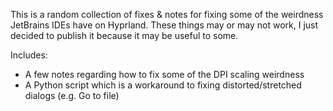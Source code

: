 This is a random collection of fixes & notes for fixing some of the weirdness JetBrains IDEs have on Hyprland.
These things may or may not work, I just decided to publish it because it may be useful to some.

Includes:
- A few notes regarding how to fix some of the DPI scaling weirdness
- A Python script which is a workaround to fixing distorted/stretched dialogs (e.g. Go to file)
